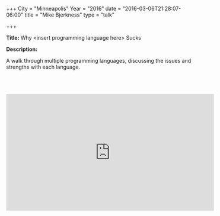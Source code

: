 +++
City = "Minneapolis"
Year = "2016"
date = "2016-03-06T21:28:07-06:00"
title = "Mike Bjerkness"
type = "talk"

+++

<div class="span-15  ">
  <div class="span-15  last ">
  <p><strong>Title:</strong>
  Why &lt;insert programming language here&gt; Sucks
</p>

<p><strong>Description:</strong></p>

<p>
A walk through multiple programming languages, discussing the issues and strengths with each language.
</p>

<br>
<br>
<script async class="speakerdeck-embed" data-id="761fc1574254408ab6cee37389fec88f" data-ratio="1.77777777777778" src="//speakerdeck.com/assets/embed.js"></script>
<br>

<iframe width="560" height="315" src="https://www.youtube.com/embed/fgcRRsXt7zM" frameborder="0" allowfullscreen></iframe>

  </div>
</div>
